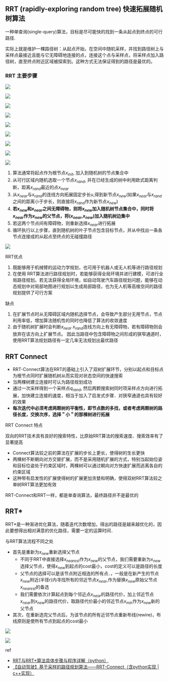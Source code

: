 
## RRT (rapidly-exploring random tree) 快速拓展随机树算法

一种单查询(single-query)算法，目标是尽可能快的找到一条从起点到终点的可行路径.

实际上就是维护一棵路径树：从起点开始，在空间中随机采样，并找到路径树上与采样点最接近且能与它无障碍地连接的点，连接这个点与采样点，将采样点加入路径树，直至终点附近区域被探索到。这种方式无法保证得到的路径是最优的。

### RRT 主要步骤

![](./img/rrt/img1.png)

![](./img/rrt/img2.png)

![](./img/rrt/img3.png)

![](./img/rrt/img4.png)

![](./img/rrt/img5.png)

![](./img/rrt/img6.png)

![](./img/rrt/img7.png)

![](./img/rrt/img8.png)

![](./img/rrt/img9.png)

1. 算法通常将起点作为根节点$x_{init}$, 加入到随机树的节点集合中
2. 从可行区域内随机选取一个节点$x_{rand}$, 并在已经生成的树中利用欧式距离判断，距离$x_{rand}$最近的点$x_{near}$
3. 从$x_{near}$与$x_{rand}$的连线方向拓展固定步长u,得到新节点$x_{new}$(如果$x_{near}$与$x_{rand}$之间的距离小于步长，则直接将$x_{rand}$作为新节点$x_{new}$)
4. **若$x_{new}$和$x_{near}$之间无障碍物，则将$x_{new}$加入随机树节点集合中，同时将$x_{near}$作为$x_{new}$的父节点，将($x_{near}$,$x_{new}$)加入随机树边集中**
5. 若这两个节点间有障碍物，则重新选择$x_{near}$进行拓展
6. 循环执行以上步骤，直到随机树的叶子节点包含目标节点，并从中找出一条各节点连接成的从起点至终点的无碰撞路径

![](./img/rrt/img10.png)

RRT优点

1. 既能够用于机械臂的运动力学规划，也可用于机器人或无人机等进行路径规划
2. 在使用 RRT算法进行路径规划时，若能够获得全局环境并进行建模，可进行全局路径规划。若无法获得全局环境，如自动驾驶汽车路径规划问题，能够在动态规划中对局部地图进行规划以生成局部路径，也为无人机等高维空间的路径规划提供了可行方案

缺点

1. 在扩展节点时从无障碍区域内随机选择节点，会导致产生部分无用节点，节点利用率低，增加算法随机性的同时也降低了算法的收敛速度
2. 由于随机树扩展时会判断$x_{near}$ $x_{rand}$连线方向上有无障碍物，若有障碍物则会放弃在该方向上扩展节点。 因此当路径中包含障碍物之间形成的狭窄通道时，使用RRT算法规划路径有一定几率无法规划出最优路径

## RRT Connect 

- RRT-Connect算法在RRT的基础上引入了双树扩展环节，分别以起点和目标点为根节点同时扩展随机树从而实现对状态空间的快速搜索
- 当两棵树建立连接时可认为路径规划成功
- 通过一次采样得到一个采样点$q_{rand}$, 然后两颗搜索树同时项采样点方向进行拓展，加快建立连接的速度，相当于加入了启发式步骤．对狭窄通道也具有较好的效果
- **每次迭代中必须考虑两颗树的平衡性，即节点数的多找，或者考虑两颗树的路径长度，交换次序，选择＂小＂的那棵树进行拓展**

RRT Connect 特点

双向的RRT技术具有良好的搜索特性，比原始RRT算法的搜索速度、搜索效率有了显著提高

- Connect算法较之前的算法在扩展的步长上更长，使得树的生长更快
- 两棵树不断朝向对方交替扩展，而不是采用随机扩展的方式，特别当起始位姿和目标位姿处于约束区域时，两棵树可以通过朝向对方快速扩展而逃离各自的约束区域
- 这种带有启发性的扩展使得树的扩展更加贪婪和明确，使得双树RRT算法较之单树RRT算法更加有效

RRT-Connect和RRT一样，都是单查询算法，最终路径并不是最优的

## RRT*

RRT*是一种渐进优化算法，随着迭代次数增加，得出的路径是越来越优化的，因此要想得出相对满意的优化路径，需要一定的运算时间．

与RRT算法流程不同之处

- 首先是重新为$x_{new}$重新选择父节点
  - 不同于RRT中直接选择$x_{nearest}$作为$x_{new}$的父节点，我们需要重新为$x_{new}$选择父节点，使得$x_{new}$到起点的cost最小，cost的定义可以是路径的长度
  - 父节点的选择可以是该节点附近相连的所有点．，一般是在新产生的节点$x_{new}$附近(半径r)内寻找所有的邻近节点$x_{near}$,作为替换$x_{new}$原始父节点$x_{nearest}$的备选
  - 我们需要依次计算起点到每个邻近点$x_{near}$的路径代价，加上邻近节点$x_{near}$到$x_{new}$的路径代价，取路径代价最小的邻近节点$x_{min}$作为$x_{new}$新的父节点
- 其次，在重新选完父节点后，为该节点的所有近邻节点重新布线(rewire)，布线原则是使所有节点到起点的cost最小

![](./img/rrt/img11.png)

![](./img/rrt/img12.png)

ref

- [RRT与RRT*算法具体步骤与程序详解（python）](https://blog.csdn.net/weixin_42875283/article/details/124408158)
- [【自动驾驶】基于采样的路径规划算法——RRT-Connect（含python实现 | c++实现）](https://blog.csdn.net/weixin_42301220/article/details/125267028?spm=1001.2014.3001.5501)
